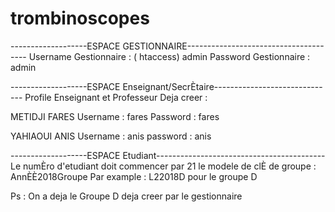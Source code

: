 # trombinoscopes

-------------------ESPACE GESTIONNAIRE--------------------------------------
Username Gestionnaire : ( htaccess)  admin
Password Gestionnaire :  admin

-------------------ESPACE Enseignant/SecrÈtaire------------------------------
Profile Enseignant et Professeur Deja creer :

METIDJI FARES 
Username : fares
Password : fares

YAHIAOUI ANIS
Username : anis
password : anis

-------------------ESPACE Etudiant------------------------------------------
Le numÈro d'etudiant doit commencer par 21 
le modele de clÈ de groupe : AnnÈÈ2018Groupe
Par example : L22018D pour le groupe D

Ps : On a deja le Groupe D deja creer par le gestionnaire 

